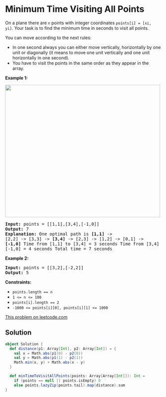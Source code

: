 # Minimum Time Visiting All Points

On a plane there are `n` points with integer coordinates `points[i] = [xi,
yi]`. Your task is to find the minimum time in seconds to visit all points.

You can move according to the next rules:

* In one second always you can either move vertically, horizontally by one unit or diagonally (it means to move one unit vertically and one unit horizontally in one second).
* You have to visit the points in the same order as they appear in the array.

**Example 1:**

<img src="https://assets.leetcode.com/uploads/2019/11/14/1626_example_1.PNG" width="500" height="428">

<pre>
<strong>Input:</strong> points = [[1,1],[3,4],[-1,0]]
<strong>Output:</strong> 7
<strong>Explanation:</strong> One optimal path is <strong>[1,1]</strong> ->
[2,2] -> [3,3] -> <strong>[3,4] </strong>-> [2,3] -> [1,2] -> [0,1] ->
<strong>[-1,0]</strong> Time from [1,1] to [3,4] = 3 seconds Time from [3,4] to
[-1,0] = 4 seconds Total time = 7 seconds
</pre>

**Example 2:**

<pre>
<strong>Input:</strong> points = [[3,2],[-2,2]]
<strong>Output:</strong> 5
</pre>

**Constraints:**

* `points.length == n`
* `1 <= n <= 100`
* `points[i].length == 2`
* `-1000 <= points[i][0], points[i][1] <= 1000`

[This problem on leetcode.com](https://leetcode.com/problems/minimum-time-visiting-all-points/)

## Solution

```scala
object Solution {
  def distance(p1: Array[Int], p2: Array[Int]) = {
    val x = Math.abs(p1(0) - p2(0))
    val y = Math.abs(p1(1) - p2(1))
    Math.min(x, y) + Math.abs(x - y)
  }

  def minTimeToVisitAllPoints(points: Array[Array[Int]]): Int =
    if (points == null || points.isEmpty) 0
    else points.lazyZip(points.tail).map(distance).sum
}
```
